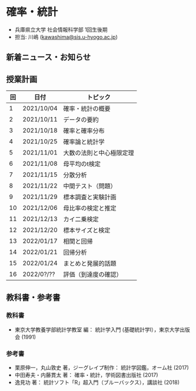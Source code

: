 # 確率・統計

- 兵庫県立大学 社会情報科学部 1回生後期
- 担当: 川嶋 (kawashima@sis.u-hyogo.ac.jp)

## 新着ニュース・お知らせ

## 授業計画

|回 |日付 |トピック|
|---|---|---|
|1 |2021/10/04 |確率・統計の概要|
|2 |2021/10/11 |データの要約|
|3 |2021/10/18 |確率と確率分布|
|4 |2021/10/25 |確率論と統計学|
|5 |2021/11/01 |大数の法則と中心極限定理|
|6 |2021/11/08 |母平均のt検定|
|7 |2021/11/15 |分散分析|
|8 |2021/11/22 |中間テスト（問題）|
|9 |2021/11/29 |標本調査と実験計画|
|10|2021/12/06 |母比率の検定と推定|
|11|2021/12/13 |カイ二乗検定|
|12|2021/12/20 |標本サイズと検定|
|13|2022/01/17 |相関と回帰|
|14|2022/01/21 |回帰分析|
|15|2022/01/24 |まとめと発展的話題|
|16|2022/0?/?? |評価（到達度の確認）|

## 教科書・参考書

### 教科書

- 東京大学教養学部統計学教室 編： 統計学入門 (基礎統計学Ⅰ），東京大学出版会 (1991)

### 参考書

- 栗原伸一，丸山敦史 著，ジーグレイプ制作： 統計学図鑑，オーム社 (2017)
- 中田寿夫・内藤貫太 著： 確率・統計，学術図書出版社 (2017)
- 逸見功 著： 統計ソフト「R」超入門（ブルーバックス），講談社 (2018)

<!-- ## Rのインストール

- Rを消してしまった場合のための[Rインストール方法](install-r) -->
